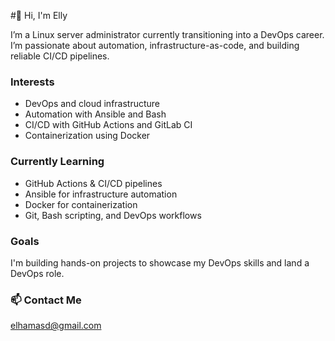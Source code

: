#👋 Hi, I'm Elly

I’m a Linux server administrator currently transitioning into a DevOps career. I’m passionate about automation, infrastructure-as-code, and building reliable CI/CD pipelines.

### Interests
- DevOps and cloud infrastructure
- Automation with Ansible and Bash
- CI/CD with GitHub Actions and GitLab CI
- Containerization using Docker

### Currently Learning
- GitHub Actions & CI/CD pipelines
- Ansible for infrastructure automation
- Docker for containerization
- Git, Bash scripting, and DevOps workflows

###  Goals
I'm building hands-on projects to showcase my DevOps skills and land a DevOps role.

### 📫 Contact Me
elhamasd@gmail.com
